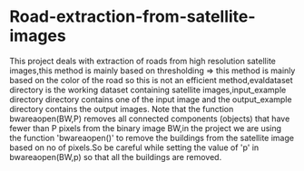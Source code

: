 # Road-extraction-from-satellite-images
This project deals with extraction of roads from high resolution satellite images,this method is mainly based on thresholding => this method is mainly based on the color of the road so this is not an efficient method,evaldataset directory is the working dataset containing 
satellite images,input_example directory directory contains one of the input image and the output_example directory contains the output images.
Note that the function bwareaopen(BW,P) removes all connected components (objects) that have fewer than P pixels from the binary image BW,in the project we are using the function 'bwareaopen()' to remove the buildings from the satellite image based on no of pixels.So be careful while setting the value of 'p' in bwareaopen(BW,p) so that all the buildings are removed.
